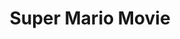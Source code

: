 ---
ee_id_show: '202'
site: '1'
type: '5'
title: Super Mario Movie
url: super-mario-movie
year: '2005'
venue: Deitch Projects
state_country: New York
pitch: "​Collaboration with Paper Rad on a project we had been talking about for a
  few years. “A Mario comic on a cartridge” wz the original idea. "
ps: ''
imgs: DeitchProjects-NewYork-2005-01-install-1-database-ih.jpg,DeitchProjects-NewYork-2005-01-install-2-database-ih.jpg,DeitchProjects-NewYork-2005-01-install-3-database-ih.jpg,DeitchProjects-NewYork-2005-01-install-4-database-ih.jpg,deitch-ny-2005-01-install-5-database-ih.jpg,deitch-ny-2005-01-install-6-database-ih.jpg,deitch-ny-2005-01-install-7-database-ih.jpg,deitch-ny-2005-01-install-8-database-ih.jpg,deitch-ny-2005-01-install-9-database-ih.jpg,deitch-ny-2005-01-install-10-database-ih.jpg
things: "[20] [supermariomovie] 2005-001 Super Mario Movie"
layout: shows
---